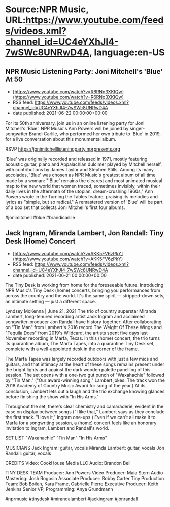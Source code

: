 # Source:NPR Music, URL:https://www.youtube.com/feeds/videos.xml?channel_id=UC4eYXhJI4-7wSWc8UNRwD4A, language:en-US

## NPR Music Listening Party: Joni Mitchell's 'Blue' At 50
 - [https://www.youtube.com/watch?v=R6RNq3XKIQw](https://www.youtube.com/watch?v=R6RNq3XKIQw)
 - RSS feed: https://www.youtube.com/feeds/videos.xml?channel_id=UC4eYXhJI4-7wSWc8UNRwD4A
 - date published: 2021-06-22 00:00:00+00:00

For its 50th anniversary, join us in an online listening party for Joni Mitchell's 'Blue.' NPR Music's Ann Powers will be joined by singer-songwriter Brandi Carlile, who performed her own tribute to 'Blue' in 2019, for a live conversation about this monumental album.

RSVP https://jonimitchelllisteningparty.nprpresents.org  

'Blue' was originally recorded and released in 1971, mostly featuring acoustic guitar, piano and Appalachian dulcimer played by Mitchell herself, with contributions by James Taylor and Stephen Stills. Among its many accolades, 'Blue' was chosen as NPR Music's greatest album of all time made by a woman: "'Blue' remains the clearest and most animated musical map to the new world that women traced, sometimes invisibly, within their daily lives in the aftermath of the utopian, dream-crushing 1960s," Ann Powers wrote in the Turning the Tables feature, praising its melodies and lyrics as "simple, but so radical." A remastered version of 'Blue' will be part of a box set that collects Joni Mitchell's first four albums.

#jonimitchell #blue #brandicarlile

## Jack Ingram, Miranda Lambert, Jon Randall: Tiny Desk (Home) Concert
 - [https://www.youtube.com/watch?v=AKK5FV6zPkY](https://www.youtube.com/watch?v=AKK5FV6zPkY)
 - RSS feed: https://www.youtube.com/feeds/videos.xml?channel_id=UC4eYXhJI4-7wSWc8UNRwD4A
 - date published: 2021-06-21 00:00:00+00:00

The Tiny Desk is working from home for the foreseeable future. Introducing NPR Music's Tiny Desk (home) concerts, bringing you performances from across the country and the world. It's the same spirit — stripped-down sets, an intimate setting — just a different space.

Lyndsey McKenna | June 21, 2021
The trio of country superstar Miranda Lambert, long-tenured recording artist Jack Ingram and acclaimed songwriter-producer Jon Randall have history together: After collaborating on "Tin Man" from Lambert's 2016 record The Weight Of These Wings and "Tequila Does" from 2019's Wildcard, the artists spent five days last November recording in Marfa, Texas. In this (home) concert, the trio turns its quarantine album, The Marfa Tapes, into a quarantine Tiny Desk set, complete with a well-appointed desk in the corner of the frame.

The Marfa Tapes was largely recorded outdoors with just a few mics and guitars, and that intimacy at the heart of these songs remains present under the bright lights and against the dark wooden palette panelling of this session. The set opens with a one-two gut punch of "Waxahachie" followed by "Tin Man." ("Our award-winning song," Lambert jokes. The track won the 2018 Academy of Country Music Award for song of the year.) At its conclusion, Lambert lets out a laugh and the trio exchange knowing glances before finishing the show with "In His Arms."

Throughout the set, there's clear chemistry and camaraderie, evident in the ease on display between songs ("I like that," Lambert says as they conclude the first track. "I love it," Ingram one-ups.) Even if we can't all make it to Marfa for a songwriting session, a (home) concert feels like an honorary invitation to Ingram, Lambert and Randall's world.

SET LIST
"Waxahachie"
"Tin Man"
"In His Arms"

MUSICIANS
Jack Ingram: guitar, vocals
Miranda Lambert: guitar, vocals
Jon Randall: guitar, vocals

CREDITS
Video: CookHouse Media LLC
Audio: Brandon Bell

TINY DESK TEAM
Producer: Ann Powers
Video Producer: Maia Stern
Audio Mastering: Josh Rogosin
Associate Producer: Bobby Carter
Tiny Production Team: Bob Boilen, Kara Frame, Gabrielle Pierre
Executive Producer: Keith Jenkins
Senior VP, Programming: Anya Grundmann

#nprmusic #tinydesk #mirandalambert #jackingram #jonrandall

